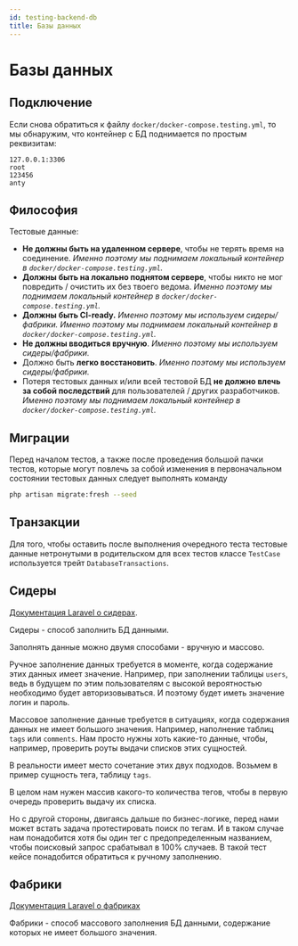 ```yaml
---
id: testing-backend-db
title: Базы данных
---
```


# Базы данных

## Подключение

Если снова обратиться к файлу `docker/docker-compose.testing.yml`, то мы обнаружим, что контейнер с БД поднимается по простым реквизитам:

```
127.0.0.1:3306
root
123456
anty
```

## Философия

Тестовые данные:

- **Не должны быть на удаленном сервере**, чтобы не терять время на соединение. *Именно поэтому мы поднимаем локальный контейнер в `docker/docker-compose.testing.yml`.*
- **Должны быть на локально поднятом сервере**, чтобы никто не мог повредить / очистить их без твоего ведома. *Именно поэтому мы поднимаем локальный контейнер в `docker/docker-compose.testing.yml`.*
- **Должны быть CI-ready.** *Именно поэтому мы используем сидеры/фабрики.* *Именно поэтому мы поднимаем локальный контейнер в `docker/docker-compose.testing.yml`.*
- **Не должны вводиться вручную**. *Именно поэтому мы используем сидеры/фабрики.*
- Должно быть **легко восстановить**. *Именно поэтому мы используем сидеры/фабрики.*
- Потеря тестовых данных и/или всей тестовой БД **не должно влечь за собой последствий** для пользователей / других разработчиков. *Именно поэтому мы поднимаем локальный контейнер в `docker/docker-compose.testing.yml`.*


## Миграции

Перед началом тестов, а также после проведения большой пачки тестов, которые могут повлечь за собой изменения в первоначальном состоянии тестовых данных следует выполнять команду

```bash
php artisan migrate:fresh --seed
```

## Транзакции

Для того, чтобы оставить после выполнения очередного теста тестовые данные нетронутыми в родительском для всех тестов классе `TestCase` используется трейт `DatabaseTransactions`. 


## Сидеры

[Документация Laravel о сидерах](https://laravel.com/docs/8.x/seeding).

Сидеры - способ заполнить БД данными.

Заполнять данные можно двумя способами - вручную и массово.

Ручное заполнение данных требуется в моменте, когда содержание этих данных имеет значение. Например, при заполнении таблицы `users`, ведь в будущем по этим пользователям с высокой вероятностью необходимо будет авторизовываться. И поэтому будет иметь значение логин и пароль.

Массовое заполнение данные требуется в ситуациях, когда содержания данных не имеет большого значения. Например, наполнение таблиц `tags` или `comments`. Нам просто нужны хоть какие-то данные, чтобы, например, проверить роуты выдачи списков этих сущностей.

В реальности имеет место сочетание этих двух подходов. Возьмем в пример сущность тега, таблицу `tags`.

В целом нам нужен массив какого-то количества тегов, чтобы в первую очередь проверить выдачу их списка. 

Но с другой стороны, двигаясь дальше по бизнес-логике, перед нами может встать задача протестировать поиск по тегам. И в таком случае нам понадобится хотя бы один тег с предопределенным названием, чтобы поисковый запрос срабатывал в 100% случаев. В такой тест кейсе понадобится обратиться к ручному заполнению.

## Фабрики

[Документация Laravel о фабриках](https://laravel.com/docs/8.x/seeding#using-model-factories)

Фабрики - способ массового заполнения БД данными, содержание которых не имеет большого значения.